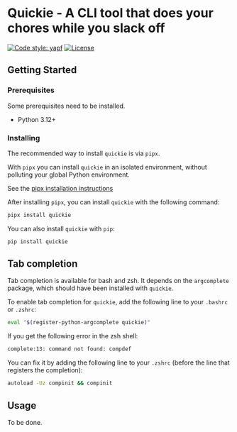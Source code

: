 # Quickie - A CLI tool that does your chores while you slack off

[![Code style: yapf](https://img.shields.io/badge/code%20style-yapf-blue)](https://github.com/google/yapf)
[![License](https://img.shields.io/github/license/adrianmrit/quickie)](https://github.com/adrianmrit/quickie/blob/master/LICENSE)

## Getting Started

### Prerequisites

Some prerequisites need to be installed.

- Python 3.12+

### Installing

The recommended way to install `quickie` is via `pipx`.

With `pipx` you can install `quickie` in an isolated environment, without polluting your global Python environment.

See the [pipx installation instructions](https://pipx.pypa.io/stable/installation/)

After installing `pipx`, you can install `quickie` with the following command:

```sh
pipx install quickie
```

You can also install `quickie` with `pip`:

```sh
pip install quickie
```

## Tab completion

Tab completion is available for bash and zsh. It depends on the `argcomplete` package, which should have been installed with `quickie`.

To enable tab completion for `quickie`, add the following line to your `.bashrc` or `.zshrc`:

```sh
eval "$(register-python-argcomplete quickie)"
```

If you get the following error in the zsh shell:

```sh
complete:13: command not found: compdef
```

You can fix it by adding the following line to your `.zshrc` (before the line that registers the completion):

```sh
autoload -Uz compinit && compinit
```

## Usage

To be done.
